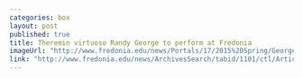 ```yaml
---
categories: box
layout: post
published: true
title: Theremin virtuoso Randy George to perform at Fredonia
imageUrl: "http://www.fredonia.edu/news/Portals/17/2015%20Spring/George-for-web.jpg"
link: "http://www.fredonia.edu/news/ArchivesSearch/tabid/1101/ctl/ArticleView/mid/1878/articleId/5201/Theremin_virtuoso_Randy_George_to_perform_at_Fredonia.aspx"
---
```



